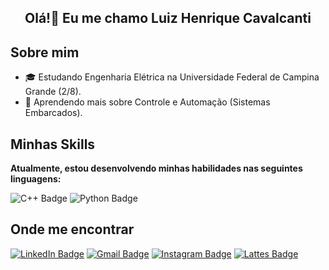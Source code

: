 <div align="center">

  ## Olá!👋 Eu me chamo Luiz Henrique Cavalcanti

</div>                      
 
 ## Sobre mim
  
  - 🎓 Estudando Engenharia Elétrica na Universidade Federal de Campina Grande (2/8).
  - 🌱 Aprendendo mais sobre Controle e Automação (Sistemas Embarcados).
  
  ## Minhas Skills
  
  **Atualmente, estou desenvolvendo minhas habilidades nas seguintes linguagens:**
  
  ![C++ Badge](https://img.shields.io/badge/C%2B%2B-00599C?style=for-the-badge&logo=c%2B%2B&logoColor=white)
  ![Python Badge](https://img.shields.io/badge/Python-3776AB?style=for-the-badge&logo=python&logoColor=white)
  
  ## Onde me encontrar
  [![LinkedIn Badge](https://img.shields.io/badge/LinkedIn-0077B5?style=for-the-badge&logo=linkedin&logoColor=white)](https://www.linkedin.com/in/henricvt)
  [![Gmail Badge](https://img.shields.io/badge/Gmail-D14836?style=for-the-badge&logo=gmail&logoColor=white)](mailto:luiz.henrique.silva@ee.ufcg.edu.br)
  [![Instagram Badge](https://img.shields.io/badge/Instagram-E4405F?style=for-the-badge&logo=instagram&logoColor=white)](https://www.instagram.com/henricvt)
  [![Lattes Badge](https://img.shields.io/badge/Lattes-005CA9?style=for-the-badge)](http://lattes.cnpq.br/5512796417960666)
  
